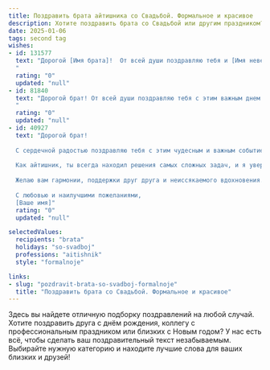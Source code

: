 ```yaml
---
title: Поздравить брата айтишника со Свадьбой. Формальное и красивое
description: Хотите поздравить брата со Свадьбой или другим праздником? Наш ИИ создаст незабываемое поздравление, а вы обязательно выделитесь среди других.  
date: 2025-01-06
tags: second tag
wishes:
- id: 131577
  text: "Дорогой [Имя брата]!  От всей души поздравляю тебя и [Имя невесты] с заключением брака! Желаю вам крепкой любви, семейного благополучия и взаимопонимания. Пусть ваш совместный путь будет полон радости, счастья и ярких моментов.  Пусть  профессиональные успехи в сфере IT  только укрепляют ваш союз.  Горжусь тобой и желаю вам долгих лет счастливой жизни вместе!
  "
  rating: "0"
  updated: "null"
- id: 81840
  text: "Дорогой брат! От всей души поздравляю тебя с этим важным днем - днем твоей свадьбы! Желаю тебе и твоей избраннице море счастья, любви и взаимопонимания. Пусть ваша совместная жизнь будет полна ярких моментов, радостных событий и, конечно же, крепкой и стабильной связи. Пускай твой талант айтишника приносит вам семейный достаток и новые возможности, а любовь и забота друг о друге станут крепкой опорой на жизненном пути. Говорю вам \"Горько!\"
  "
  rating: "0"
  updated: "null"
- id: 40927
  text: "Дорогой брат!
  
  С сердечной радостью поздравляю тебя с этим чудесным и важным событием в жизни — днем вашей свадьбы! Вы создали прекрасный альянс, который олицетворяет любовь, уважение и доверие.
  
  Как айтишник, ты всегда находил решения самых сложных задач, и я уверен, что этот новый этап вашей жизни вы также преодолеете с достоинством, мудростью и креативностью. Пусть каждый день в вашем совместном пути будет наполнен счастьем, яркими эмоциями и удивительными моментами.
  
  Желаю вам гармонии, поддержки друг друга и неиссякаемого вдохновения. Пусть ваш союз будет крепким и надежным, как хорошо написанный код.
  
  С любовью и наилучшими пожеланиями,
  [Ваше имя]"
  rating: "0"
  updated: "null"

selectedValues:
  recipients: "brata"
  holidays: "so-svadboj"
  professions: "aitishnik"
  style: "formalnoje"

links:
- slug: "pozdravit-brata-so-svadboj-formalnoje"
  title: "Поздравить брата со Свадьбой. Формальное и красивое"
---
```


Здесь вы найдете отличную подборку поздравлений на любой случай.
Хотите поздравить друга с днём рождения, коллегу с профессиональным праздником или близких с Новым годом? У нас есть всё, чтобы сделать ваш поздравительный текст незабываемым. Выбирайте нужную категорию и находите лучшие слова для ваших близких и друзей!
